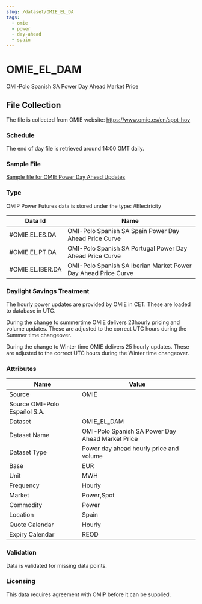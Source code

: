 ```yaml
---
slug: /dataset/OMIE_EL_DA
tags:
  - omie
  - power
  - day-ahead
  - spain
---
```

OMIE_EL_DAM
============================================================
OMI-Polo Spanish SA Power Day Ahead Market Price

## File Collection

The file is collected from OMIE website: https://www.omie.es/en/spot-hoy

### Schedule

The end of day file is retrieved around 14:00 GMT daily.

### Sample File

[Sample file for OMIE Power Day Ahead Updates](pathname://../../static/file-samples/INT_PBC_EV_H_1_26_06_2021_26_06_2021.XLS) 

### Type

OMIP Power Futures data is stored under the type: #Electricity

|**Data Id**|**Name**|
|-|-|
|#OMIE.EL.ES.DA|OMI-Polo Spanish SA Spain Power Day Ahead Price Curve|
|#OMIE.EL.PT.DA|OMI-Polo Spanish SA Portugal Power Day Ahead Price Curve|
|#OMIE.EL.IBER.DA|OMI-Polo Spanish SA Iberian Market Power Day Ahead Price Curve|

### Daylight Savings Treatment

The hourly power updates are provided by OMIE in CET. These are loaded to database in UTC.

During the change to summertime OMIE delivers 23hourly pricing and volume updates. These are adjusted to the correct UTC hours during the Summer time changeover.

During the change to Winter time OMIE delivers 25 hourly updates. These are adjusted to the correct UTC hours during the Winter time changeover.

### Attributes
|Name|Value|
|-|-|
|Source|OMIE|
|Source OMI-Polo Español S.A.||
|Dataset|OMIE_EL_DAM|
|Dataset Name|OMI-Polo Spanish SA Power Day Ahead Market Price|
|Dataset Type|Power day ahead hourly price and volume|
|Base|EUR|
|Unit|MWH|
|Frequency|Hourly|
|Market|Power,Spot|
|Commodity|Power|
|Location|Spain|
|Quote Calendar|Hourly|
|Expiry Calendar|REOD|

### Validation

Data is validated for missing data points.

### Licensing

This data requires agreement with OMIP before it can be supplied.
